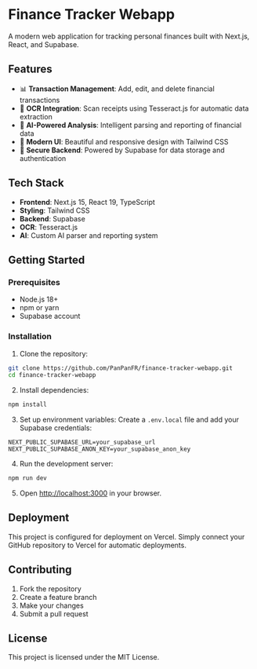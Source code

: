 # Finance Tracker Webapp

A modern web application for tracking personal finances built with Next.js, React, and Supabase.

## Features

- 📊 **Transaction Management**: Add, edit, and delete financial transactions
- 📱 **OCR Integration**: Scan receipts using Tesseract.js for automatic data extraction
- 🤖 **AI-Powered Analysis**: Intelligent parsing and reporting of financial data
- 🎨 **Modern UI**: Beautiful and responsive design with Tailwind CSS
- 🔐 **Secure Backend**: Powered by Supabase for data storage and authentication

## Tech Stack

- **Frontend**: Next.js 15, React 19, TypeScript
- **Styling**: Tailwind CSS
- **Backend**: Supabase
- **OCR**: Tesseract.js
- **AI**: Custom AI parser and reporting system

## Getting Started

### Prerequisites

- Node.js 18+ 
- npm or yarn
- Supabase account

### Installation

1. Clone the repository:
```bash
git clone https://github.com/PanPanFR/finance-tracker-webapp.git
cd finance-tracker-webapp
```

2. Install dependencies:
```bash
npm install
```

3. Set up environment variables:
Create a `.env.local` file and add your Supabase credentials:
```env
NEXT_PUBLIC_SUPABASE_URL=your_supabase_url
NEXT_PUBLIC_SUPABASE_ANON_KEY=your_supabase_anon_key
```

4. Run the development server:
```bash
npm run dev
```

5. Open [http://localhost:3000](http://localhost:3000) in your browser.

## Deployment

This project is configured for deployment on Vercel. Simply connect your GitHub repository to Vercel for automatic deployments.

## Contributing

1. Fork the repository
2. Create a feature branch
3. Make your changes
4. Submit a pull request

## License

This project is licensed under the MIT License.
